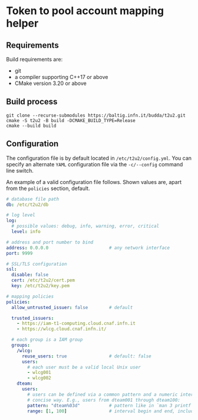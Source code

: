Token to pool account mapping helper
====================================

## Requirements
Build requirements are:
- git
- a compiler supporting C++17 or above
- CMake version 3.20 or above

## Build process
```shell
git clone --recurse-submodules https://baltig.infn.it/budda/t2u2.git
cmake -S t2u2 -B build -DCMAKE_BUILD_TYPE=Release
cmake --build build
```

## Configuration
The configuration file is by default located in `/etc/t2u2/config.yml`.
You can specify an alternate `YAML` configuration file via the `-c/--config`
command line switch.

An example of a valid configuration file follows. Shown values are, apart
from the `policies` section, default.

```yaml
# database file path
db: /etc/t2u2/db

# log level
log:
  # possible values: debug, info, warning, error, critical
  level: info

# address and port number to bind
address: 0.0.0.0                       # any network interface
port: 9999

# SSL/TLS configuration
ssl:
  disable: false
  cert: /etc/t2u2/cert.pem
  key: /etc/t2u2/key.pem

# mapping policies
policies:
  allow_untrusted_issuer: false        # default

  trusted_issuers:
    - https://iam-t1-computing.cloud.cnaf.infn.it
    - https://wlcg.cloud.cnaf.infn.it/

  # each group is a IAM group
  groups:
    /wlcg:
      reuse_users: true                # default: false
      users:
        # each user must be a valid local Unix user
        - wlcg001
        - wlcg002
    dteam:
      users:
        # users can be defined via a common pattern and a numeric interval in a
        # concise way. E.g., users from dteam001 through dteam100:
        pattern: "dteam%03d"           # pattern like in `man 3 printf`
        range: [1, 100]                # interval begin and end, included
```
